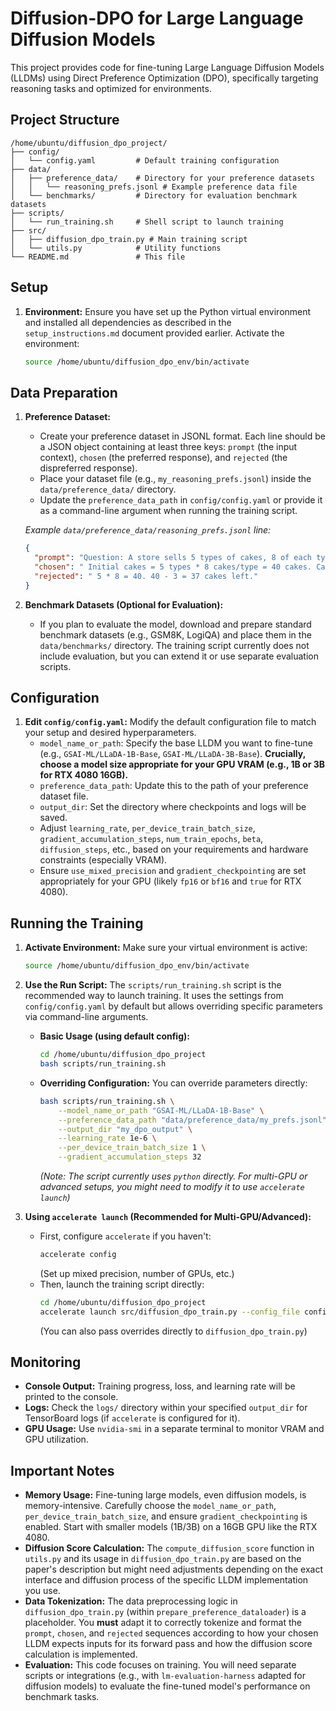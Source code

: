 # Diffusion-DPO for Large Language Diffusion Models

This project provides code for fine-tuning Large Language Diffusion Models (LLDMs) using Direct Preference Optimization (DPO), specifically targeting reasoning tasks and optimized for environments.

## Project Structure

```
/home/ubuntu/diffusion_dpo_project/
├── config/
│   └── config.yaml         # Default training configuration
├── data/
│   ├── preference_data/    # Directory for your preference datasets
│   │   └── reasoning_prefs.jsonl # Example preference data file
│   └── benchmarks/         # Directory for evaluation benchmark datasets
├── scripts/
│   └── run_training.sh     # Shell script to launch training
├── src/
│   ├── diffusion_dpo_train.py # Main training script
│   └── utils.py            # Utility functions
└── README.md               # This file
```

## Setup

1.  **Environment:** Ensure you have set up the Python virtual environment and installed all dependencies as described in the `setup_instructions.md` document provided earlier. Activate the environment:
    ```bash
    source /home/ubuntu/diffusion_dpo_env/bin/activate
    ```

## Data Preparation

1.  **Preference Dataset:**

    - Create your preference dataset in JSONL format. Each line should be a JSON object containing at least three keys: `prompt` (the input context), `chosen` (the preferred response), and `rejected` (the dispreferred response).
    - Place your dataset file (e.g., `my_reasoning_prefs.jsonl`) inside the `data/preference_data/` directory.
    - Update the `preference_data_path` in `config/config.yaml` or provide it as a command-line argument when running the training script.

    _Example `data/preference_data/reasoning_prefs.jsonl` line:_

    ```json
    {
      "prompt": "Question: A store sells 5 types of cakes, 8 of each type. If 3 customers buy a total of 10 cakes, how many cakes are left? Answer:",
      "chosen": " Initial cakes = 5 types * 8 cakes/type = 40 cakes. Cakes sold = 10 cakes. Cakes left = 40 - 10 = 30 cakes.",
      "rejected": " 5 * 8 = 40. 40 - 3 = 37 cakes left."
    }
    ```

2.  **Benchmark Datasets (Optional for Evaluation):**
    - If you plan to evaluate the model, download and prepare standard benchmark datasets (e.g., GSM8K, LogiQA) and place them in the `data/benchmarks/` directory. The training script currently does not include evaluation, but you can extend it or use separate evaluation scripts.

## Configuration

1.  **Edit `config/config.yaml`:** Modify the default configuration file to match your setup and desired hyperparameters.
    - `model_name_or_path`: Specify the base LLDM you want to fine-tune (e.g., `GSAI-ML/LLaDA-1B-Base`, `GSAI-ML/LLaDA-3B-Base`). **Crucially, choose a model size appropriate for your GPU VRAM (e.g., 1B or 3B for RTX 4080 16GB).**
    - `preference_data_path`: Update this to the path of your preference dataset file.
    - `output_dir`: Set the directory where checkpoints and logs will be saved.
    - Adjust `learning_rate`, `per_device_train_batch_size`, `gradient_accumulation_steps`, `num_train_epochs`, `beta`, `diffusion_steps`, etc., based on your requirements and hardware constraints (especially VRAM).
    - Ensure `use_mixed_precision` and `gradient_checkpointing` are set appropriately for your GPU (likely `fp16` or `bf16` and `true` for RTX 4080).

## Running the Training

1.  **Activate Environment:** Make sure your virtual environment is active:

    ```bash
    source /home/ubuntu/diffusion_dpo_env/bin/activate
    ```

2.  **Use the Run Script:** The `scripts/run_training.sh` script is the recommended way to launch training. It uses the settings from `config/config.yaml` by default but allows overriding specific parameters via command-line arguments.

    - **Basic Usage (using default config):**

      ```bash
      cd /home/ubuntu/diffusion_dpo_project
      bash scripts/run_training.sh
      ```

    - **Overriding Configuration:** You can override parameters directly:
      ```bash
      bash scripts/run_training.sh \
          --model_name_or_path "GSAI-ML/LLaDA-1B-Base" \
          --preference_data_path "data/preference_data/my_prefs.jsonl" \
          --output_dir "my_dpo_output" \
          --learning_rate 1e-6 \
          --per_device_train_batch_size 1 \
          --gradient_accumulation_steps 32
      ```
      _(Note: The script currently uses `python` directly. For multi-GPU or advanced setups, you might need to modify it to use `accelerate launch`)_

3.  **Using `accelerate launch` (Recommended for Multi-GPU/Advanced):**
    - First, configure `accelerate` if you haven't:
      ```bash
      accelerate config
      ```
      (Set up mixed precision, number of GPUs, etc.)
    - Then, launch the training script directly:
      ```bash
      cd /home/ubuntu/diffusion_dpo_project
      accelerate launch src/diffusion_dpo_train.py --config_file config/config.yaml
      ```
      (You can also pass overrides directly to `diffusion_dpo_train.py`)

## Monitoring

- **Console Output:** Training progress, loss, and learning rate will be printed to the console.
- **Logs:** Check the `logs/` directory within your specified `output_dir` for TensorBoard logs (if `accelerate` is configured for it).
- **GPU Usage:** Use `nvidia-smi` in a separate terminal to monitor VRAM and GPU utilization.

## Important Notes

- **Memory Usage:** Fine-tuning large models, even diffusion models, is memory-intensive. Carefully choose the `model_name_or_path`, `per_device_train_batch_size`, and ensure `gradient_checkpointing` is enabled. Start with smaller models (1B/3B) on a 16GB GPU like the RTX 4080.
- **Diffusion Score Calculation:** The `compute_diffusion_score` function in `utils.py` and its usage in `diffusion_dpo_train.py` are based on the paper's description but might need adjustments depending on the exact interface and diffusion process of the specific LLDM implementation you use.
- **Data Tokenization:** The data preprocessing logic in `diffusion_dpo_train.py` (within `prepare_preference_dataloader`) is a placeholder. You **must** adapt it to correctly tokenize and format the `prompt`, `chosen`, and `rejected` sequences according to how your chosen LLDM expects inputs for its forward pass and how the diffusion score calculation is implemented.
- **Evaluation:** This code focuses on training. You will need separate scripts or integrations (e.g., with `lm-evaluation-harness` adapted for diffusion models) to evaluate the fine-tuned model's performance on benchmark tasks.

